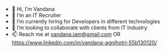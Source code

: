 - 👋 Hi, I’m Vandana
- 👀 I’m an IT Recruiter
- 🌱 I’m currently hiring for Developers in different technologies
- 💞️ I’m looking to collaborate with clients from IT Industry
- 📫 Reach me at vandana.iam@gmail.com OR
https://www.linkedin.com/in/vandana-agnihotri-55b130120/
